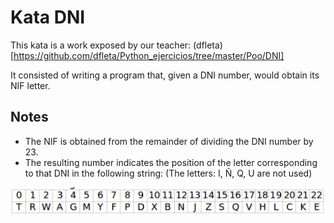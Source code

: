 # Kata DNI

This kata is a work exposed by our teacher: (dfleta)[https://github.com/dfleta/Python_ejercicios/tree/master/Poo/DNI]

It consisted of writing a program that, given a DNI number, would obtain its NIF letter.

## Notes

- The NIF is obtained from the remainder of dividing the DNI number by 23.
- The resulting number indicates the position of the letter corresponding to that DNI in the following string:
(The letters: I, Ñ, Q, U are not used)

![nif-dni](./docs/nif_dni.png)
